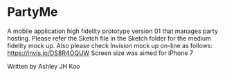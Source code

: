 # PartyMe
A mobile application high fidelity prototype version 01 that manages party hosting. 
Please refer the Sketch file in the Sketch folder for the medium fidelity mock up. 
Also please check Invision mock up on-line as follows: https://invis.io/DS8R4OQUW 
Screen size was aimed for iPhone 7

Written by Ashley JH Koo
